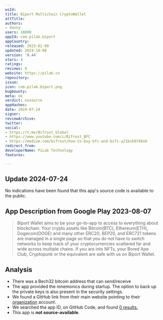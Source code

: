 ```yaml
---
wsId: 
title: Biport Multichain CryptoWallet
altTitle: 
authors:
- danny
users: 10000
appId: com.pilab.biport
appCountry: 
released: 2023-02-09
updated: 2024-10-08
version: '0.44'
stars: 4
ratings: 
reviews: 8
website: https://pilab.co
repository: 
issue: 
icon: com.pilab.biport.png
bugbounty: 
meta: ok
verdict: nosource
appHashes: 
date: 2024-07-24
signer: 
reviewArchive: 
twitter: 
social:
- https://t.me/Bifrost_Global
- https://www.youtube.com/c/Bifrost_BFC
- https://medium.com/bifrost/how-to-buy-bfc-and-bifi-a21bcb9749a9
redirect_from: 
developerName: PiLab Technology
features: 

---
```


## Update 2024-07-24

No indications have been found that this app's source code is available to the public.

## App Description from Google Play 2023-08-07

> Biport Wallet aims to be your go-to-app to access to everything about blockchain. Your crypto assets like Bitcoin(BTC), Ethereum(ETH), Dogecoin(DOGE) and many other ERC20, BEP20, and ERC721 tokens are managed in a single page so that you do not have to switch networks to keep track of your cryptocurrencies scattered far and wide across multiple chains. If you are into NFTs, your Bored Ape Club, Cryptopunk or the equivalent are safe with us on Biport Wallet.

## Analysis 

- There was a Bech32 bitcoin address that can send/receive
- The app provided the mnemonics during startup. The option to back up the private keys is also present in the security settings.
- We found a GitHub link from their main website pointing to their [organization](https://github.com/orgs/bifrost-platform/repositories?type=all) account.
- We searched the app ID, on GitHub Code, and found [0 results.](https://github.com/search?q=com.pilab.biport&type=code)
- This app is **not source-available**.